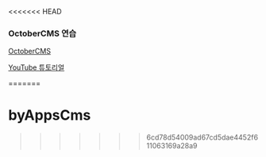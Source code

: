 <<<<<<< HEAD

### OctoberCMS 연습  

[OctoberCMS](https://octobercms.com/)  

[YouTube 튜토리얼](https://www.youtube.com/playlist?list=PLUBR53Dw-Ef-X-_A1KLy41r2QArCBy4rM)

=======
# byAppsCms
>>>>>>> 6cd78d54009ad67cd5dae4452f611063169a28a9
